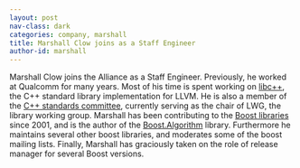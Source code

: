 ```yaml
---
layout: post
nav-class: dark
categories: company, marshall
title: Marshall Clow joins as a Staff Engineer
author-id: marshall
---
```


Marshall Clow joins the Alliance as a Staff Engineer. Previously,
he worked at Qualcomm for many years. Most of his time is spent
working on
<a href="https://libcxx.llvm.org">libc++</a>,
the C++ standard library implementation for LLVM. He is also a member
of the
<a href="https://isocpp.org/std/the-committee">C++ standards committee</a>,
currently serving as the chair of LWG, the library working group.
Marshall has been contributing to the
<a href="https://www.boost.org">Boost libraries</a>
since 2001, and is the author of the
<a href="http://boost.org/libs/algorithm">Boost.Algorithm</a>
library. Furthermore he maintains several other boost libraries,
and moderates some of the boost mailing lists. Finally, Marshall
has graciously taken on the role of release manager for several
Boost versions.
